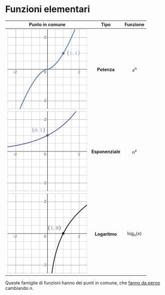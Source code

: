 # Funzioni elementari

| Punto in comune | Tipo | Funzione |
|:-:|:-:|:-:|
| ![](assets/01.png) | **Potenza** | $x^n$ |
| ![](assets/02.png) | **Esponenziale** | $n^x$ |
| ![](assets/03.png) | **Logaritmo** | $\log_n(x)$ |

Queste famiglie di funzioni hanno dei punti in comune, che [fanno da perno](https://www.desmos.com/calculator/j01sq8zsz3) cambiando $n$.
